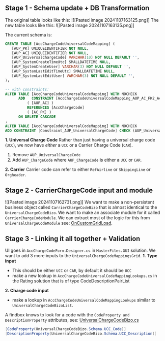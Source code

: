 ## Stage 1 - Schema update + DB Transformation
The original table looks like this:
![[Pasted image 20241107163125.png]]
The new table looks like this:
![[Pasted image 20241107163135.png]]

The current schema is:
```sql
CREATE TABLE [AccChargeCodeUniversalCodeMapping] (
   [AUP_PK] UNIQUEIDENTIFIER NOT NULL,
   [AUP_AC] UNIQUEIDENTIFIER NOT NULL,
   [AUP_UniversalChargeCode] VARCHAR(10) NOT NULL DEFAULT '',
   [AUP_SystemCreateTimeUtc] SMALLDATETIME NULL,
   [AUP_SystemCreateUser] VARCHAR(3) NOT NULL DEFAULT '',
   [AUP_SystemLastEditTimeUtc] SMALLDATETIME NULL,
   [AUP_SystemLastEditUser] VARCHAR(3) NOT NULL DEFAULT '',
);

-- with constraints:
ALTER TABLE [AccChargeCodeUniversalCodeMapping] WITH NOCHECK
      ADD   CONSTRAINT [AccChargeCodeUniversalCodeMapping_AUP_AC_FK2_AccChargeCode_CRR_120N] FOREIGN KEY
          ( [AUP_AC] )
          REFERENCES [AccChargeCode]
          ( [AC_PK] )
      ON DELETE CASCADE
;
ALTER TABLE [AccChargeCodeUniversalCodeMapping] WITH NOCHECK
ADD CONSTRAINT [Constraint_AUP_UniversalChargeCode] CHECK (AUP_UniversalChargeCode <> '');
```
**1. Universal Charge Code**
Rather than just having a universal charge code (`UCC`), we now have *either* a `UCC` or a Carrier Charge Code (`CAR`).
1. Remove `AUP_UniversalChargeCode`
2. Add `AUP_ChargeCode` where `AUP_ChargeCode` is either a `UCC` or `CAR`.

**2. Carrier**
Carrier code can refer to either `RefAirline` or `ShippingLine` or `Orgheader`.
## Stage 2 - CarrierChargeCode input and module
![[Pasted image 20241107162731.png]]
We want to make a non-persistent business object called `CarrierChargeCodeBizo` that is almost identical to the `UniversalChargeCodeBizo`. We want to make an associate module for it called `CarrierChargeCodeModule`. We can extract most of the logic for this from `UniversalChargeCodeModule` see: [OnCustomGridLoad](https://devops.wisetechglobal.com/wtg/CargoWise/_git/Dev?path=%2FEnterprise%2FProduct%2FOperations%2FRating%2FRating.Module%2FUniversalChargeCode%2FUniversalChargeCodeModule.cs&version=GBmaster&line=61&lineEnd=154&lineStartColumn=3&lineEndColumn=4&lineStyle=plain&_a=contents).
## Stage 3 - Linking it all together + Validation
UI goes in `AccChargeCodeForm.Designer.cs` in `MasterFiles.GUI` solution.
We want to add 3 more inputs to the `UniversalChargeCodeMappingsGrid`.
**1. Type input**
- This should be either `UCC` or `CAR`, by default it should be `UCC`
- make a new lookup in `AccChargeCodeUniversalCodeMappingLookups.cs` in the Rating solution that is of type CodeDescriptionPairList

**2. Charge code input**
- make a lookup in `AccChargeCodeUniversalCodeMappingLookups` similar to `UniversalChargeCodeBizoList`. 

A findbox knows to look for a code with the `CodeProperty and DescriptionProperty` attributes, see: [UniversalChargeCodeBizo.cs](https://devops.wisetechglobal.com/wtg/CargoWise/_search?action=contents&text=UniversalChargeCodeBizo&type=code&lp=custom-Project&filters=ProjectFilters%7BCargoWise%7D&pageSize=25&result=DefaultCollection%2FCargoWise%2FDev%2FGBmaster%2F%2FEnterprise%2FProduct%2FOperations%2FMasterFiles%2FBusiness%2FMasterFiles.Business%2FRating%2FUniversalChargeCode%2FUniversalChargeCodeBizo.cs)
```c#
[CodeProperty(UniversalChargeCodeBizo.Schema.UCC_Code)]
[DescriptionProperty(UniversalChargeCodeBizo.Schema.UCC_Description)]
```